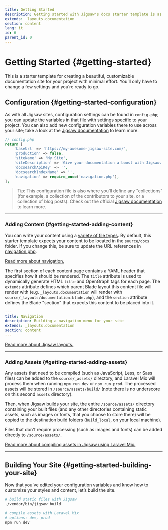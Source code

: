 ```yaml
---
title: Getting Started
description: Getting started with Jigsaw's docs starter template is as easy as 1, 2, 3.
extends: _layouts.documentation
section: content
lang: it
id: 6
parent_id: 0
---
```


# Getting Started {#getting-started}

This is a starter template for creating a beautiful, customizable documentation site for your project with minimal effort. You’ll only have to change a few settings and you’re ready to go.

## Configuration {#getting-started-configuration}

As with all Jigsaw sites, configuration settings can be found in `config.php`; you can update the variables in that file with settings specific to your project. You can also add new configuration variables there to use across your site; take a look at the [Jigsaw documentation](http://jigsaw.tighten.co/docs/site-variables/) to learn more.

```php
// config.php
return [
    'baseUrl' => 'https://my-awesome-jigsaw-site.com/',
    'production' => false,
    'siteName' => 'My Site',
    'siteDescription' => 'Give your documentation a boost with Jigsaw.',
    'docsearchApiKey' => '',
    'docsearchIndexName' => '',
    'navigation' => require_once('navigation.php'),
];
```

> Tip: This configuration file is also where you’ll define any "collections" (for example, a collection of the contributors to your site, or a collection of blog posts). Check out the official [Jigsaw documentation](https://jigsaw.tighten.co/docs/collections/) to learn more.

---

### Adding Content {#getting-started-adding-content}

You can write your content using a [variety of file types](http://jigsaw.tighten.co/docs/content-other-file-types/). By default, this starter template expects your content to be located in the `source/docs` folder. If you change this, be sure to update the URL references in [navigation.php](/docs/navigation.php).

[Read more about navigation.](/docs/navigation)

The first section of each content page contains a YAML header that specifies how it should be rendered. The `title` attribute is used to dynamically generate HTML `title` and OpenGraph tags for each page. The `extends` attribute defines which parent Blade layout this content file will render with (e.g. `_layouts.documentation` will render with `source/_layouts/documentation.blade.php`), and the `section` attribute defines the Blade "section" that expects this content to be placed into it.

```yaml
---
title: Navigation
description: Building a navigation menu for your site
extends: _layouts.documentation
section: content
---
```

[Read more about Jigsaw layouts.](https://jigsaw.tighten.co/docs/content-blade/)

---

### Adding Assets {#getting-started-adding-assets}

Any assets that need to be compiled (such as JavaScript, Less, or Sass files) can be added to the `source/_assets/` directory, and Laravel Mix will process them when running `npm run dev` or `npm run prod`. The processed assets will be stored in `/source/assets/build/` (note there is no underscore on this second `assets` directory).

Then, when Jigsaw builds your site, the entire `/source/assets/` directory containing your built files (and any other directories containing static assets, such as images or fonts, that you choose to store there) will be copied to the destination build folders (`build_local`, on your local machine).

Files that don't require processing (such as images and fonts) can be added directly to `/source/assets/`.

[Read more about compiling assets in Jigsaw using Laravel Mix.](http://jigsaw.tighten.co/docs/compiling-assets/)

---

## Building Your Site {#getting-started-building-your-site}

Now that you’ve edited your configuration variables and know how to customize your styles and content, let’s build the site.

```bash
# build static files with Jigsaw
./vendor/bin/jigsaw build

# compile assets with Laravel Mix
# options: dev, prod
npm run dev
```
